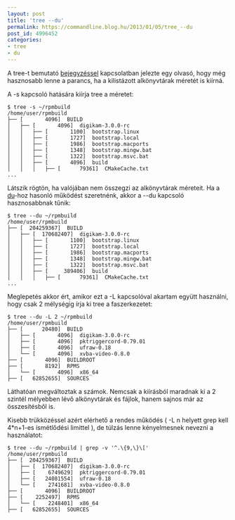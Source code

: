 ```yaml
---
layout: post
title: 'tree --du'
permalink: https://commandline.blog.hu/2013/01/05/tree_--du
post_id: 4996452
categories: 
- tree
- du
---
```


A tree-t bemutató 
[bejegyzéssel](http://commandline.blog.hu/2012/12/18/tree_695) kapcsolatban jelezte egy olvasó, hogy még hasznosabb lenne a parancs, ha a kilistázott alkönyvtárak méretét is kiírná.

A -s kapcsoló hatására kiírja tree a méretet:

```
$ tree -s ~/rpmbuild 
/home/user/rpmbuild
├── [       4096]  BUILD
│   ├── [       4096]  digikam-3.0.0-rc
│   │   ├── [       1100]  bootstrap.linux
│   │   ├── [       1727]  bootstrap.local
│   │   ├── [       1986]  bootstrap.macports
│   │   ├── [       1348]  bootstrap.mingw.bat
│   │   ├── [       1322]  bootstrap.msvc.bat
│   │   ├── [       4096]  build
│   │   │   ├── [      79361]  CMakeCache.txt
...
```

Látszik rögtön, ha valójában nem összegzi az alkönyvtárak méreteit. Ha a 
[du](http://commandline.blog.hu/2010/07/31/du_1)-hoz hasonló működést szeretnénk, akkor a --du kapcsoló hasznosabbnak tűnik:

```
$ tree --du ~/rpmbuild
/home/user/rpmbuild
├── [  204259367]  BUILD
│   ├── [  170682407]  digikam-3.0.0-rc
│   │   ├── [       1100]  bootstrap.linux
│   │   ├── [       1727]  bootstrap.local
│   │   ├── [       1986]  bootstrap.macports
│   │   ├── [       1348]  bootstrap.mingw.bat
│   │   ├── [       1322]  bootstrap.msvc.bat
│   │   ├── [     389406]  build
│   │   │   ├── [      79361]  CMakeCache.txt
...
```

Meglepetés akkor ért, amikor ezt a -L kapcsolóval akartam együtt használni, hogy csak 2 mélységig írja ki tree a faszerkezetet:

```
$ tree --du -L 2 ~/rpmbuild
/home/user/rpmbuild
├── [      20480]  BUILD
│   ├── [       4096]  digikam-3.0.0-rc
│   ├── [       4096]  pktriggercord-0.79.01
│   ├── [       4096]  ufraw-0.18
│   └── [       4096]  xvba-video-0.8.0
├── [       4096]  BUILDROOT
├── [       8192]  RPMS
│   └── [       4096]  x86_64
├── [   62852655]  SOURCES
```

Láthatóan megváltoztak a számok. Nemcsak a kiírásból maradnak ki a 2 szintél mélyebben lévő alkönyvtárak és fájlok, hanem sajnos már az összesítésből is.

Kisebb trükközéssel azért elérhető a rendes működés ( -L n helyett grep kell 4*n+1-es ismétlődési limittel ), de túlzás lenne kényelmesnek nevezni a használatot:

```
$ tree --du ~/rpmbuild | grep -v '^.\{9,\}\[' 
/home/user/rpmbuild
├── [  204259367]  BUILD
│   ├── [  170682407]  digikam-3.0.0-rc
│   ├── [    6749629]  pktriggercord-0.79.01
│   ├── [   24081554]  ufraw-0.18
│   └── [    2741681]  xvba-video-0.8.0
├── [       4096]  BUILDROOT
├── [    2252497]  RPMS
│   └── [    2248401]  x86_64
├── [   62852655]  SOURCES
```
